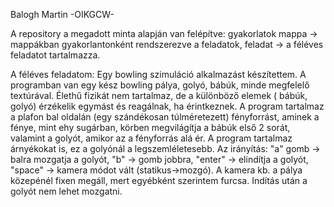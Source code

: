 Balogh Martin -OIKGCW-

A repository a megadott minta alapján van felépítve: gyakorlatok mappa -> mappákban gyakorlantonként rendszerezve a feladatok, feladat -> a féléves feladatot tartalmazza.

A féléves feladatom: Egy bowling szimuláció alkalmazást készítettem. A programban van egy kész bowling pálya, golyó, bábúk, minde megfelelő textúrával. Élethű fizikát nem tartalmaz, de a különböző elemek ( bábúk, golyó) érzékelik egymást és reagálnak, ha érintkeznek. A program tartalmaz a plafon bal oldalán (egy szándékosan túlméretezett) fényforrást, aminek a fénye, mint ehy sugárban, körben megvilágítja a bábúk első 2 sorát, valamint a golyót, amikor az a fényforrás alá ér. A program tartalmaz árnyékokat is, ez a golyónál a legszemléletesebb. Az irányítás: "a" gomb -> balra mozgatja a golyót, "b" -> gomb jobbra, "enter" -> elindítja a golyót, "space" -> kamera módot vált (statikus->mozgó). A kamera kb. a pálya közepénél fixen megáll, mert egyébként szerintem furcsa. Indítás után a golyót nem lehet mozgatni. 
